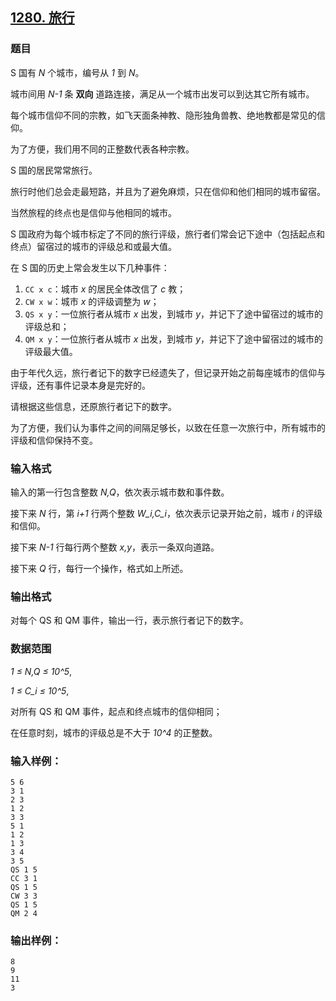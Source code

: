 ## [1280. 旅行](https://www.acwing.com/problem/content/1282/)

### 题目

S 国有 *N* 个城市，编号从 *1* 到 *N*。

城市间用 *N-1* 条 **双向** 道路连接，满足从一个城市出发可以到达其它所有城市。

每个城市信仰不同的宗教，如飞天面条神教、隐形独角兽教、绝地教都是常见的信仰。

为了方便，我们用不同的正整数代表各种宗教。

S 国的居民常常旅行。

旅行时他们总会走最短路，并且为了避免麻烦，只在信仰和他们相同的城市留宿。

当然旅程的终点也是信仰与他相同的城市。

S 国政府为每个城市标定了不同的旅行评级，旅行者们常会记下途中（包括起点和终点）留宿过的城市的评级总和或最大值。

在 S 国的历史上常会发生以下几种事件：

1. `CC x c`：城市 *x* 的居民全体改信了 *c* 教；
2. `CW x w`：城市 *x* 的评级调整为 *w*；
3. `QS x y`：一位旅行者从城市 *x* 出发，到城市 *y*，并记下了途中留宿过的城市的评级总和；
4. `QM x y`：一位旅行者从城市 *x* 出发，到城市 *y*，并记下了途中留宿过的城市的评级最大值。

由于年代久远，旅行者记下的数字已经遗失了，但记录开始之前每座城市的信仰与评级，还有事件记录本身是完好的。

请根据这些信息，还原旅行者记下的数字。

为了方便，我们认为事件之间的间隔足够长，以致在任意一次旅行中，所有城市的评级和信仰保持不变。

### 输入格式

输入的第一行包含整数 *N,Q*，依次表示城市数和事件数。

接下来 *N* 行，第 *i+1* 行两个整数 *W_i,C_i*，依次表示记录开始之前，城市 *i* 的评级和信仰。

接下来 *N-1* 行每行两个整数 *x,y*，表示一条双向道路。

接下来 *Q* 行，每行一个操作，格式如上所述。

### 输出格式

对每个 QS 和 QM 事件，输出一行，表示旅行者记下的数字。

### 数据范围

*1 ≤ N,Q ≤ 10^5*,

*1 ≤ C_i ≤ 10^5*,

对所有 QS 和 QM 事件，起点和终点城市的信仰相同；

在任意时刻，城市的评级总是不大于 *10^4* 的正整数。

### 输入样例：

```
5 6
3 1
2 3
1 2
3 3
5 1
1 2
1 3
3 4
3 5
QS 1 5
CC 3 1
QS 1 5
CW 3 3
QS 1 5
QM 2 4
```

### 输出样例：

```
8
9
11
3
```
